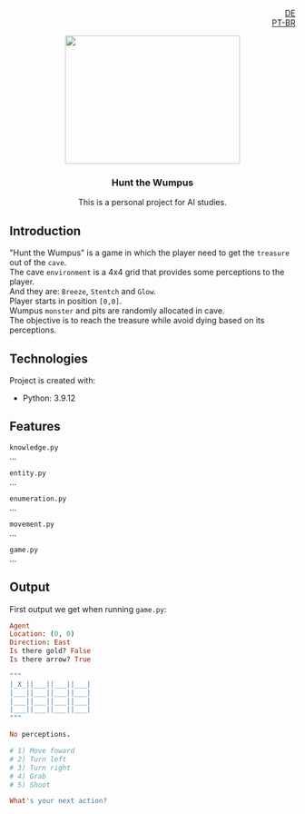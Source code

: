 <p align="right">
  <a>
    <img src="https://cdn-icons-png.flaticon.com/512/3909/3909219.png" width="14" height="14">
    <a href="link"> DE</a>
    <br>
    <img src="https://cdn-icons-png.flaticon.com/512/3909/3909370.png" width="14" height="14">
    <a href="link"> PT-BR</a>
  </a>
</p>

<p align="center">
  <a>
    <img src="https://external-preview.redd.it/89YLIhzlwSzVHq9ZKIgD4ySf8JHmQThqS9oJGCdo73w.jpg?auto=webp&s=a04778fdb64d396eec7800f18e0b97e6011a2df5" width="308" height="226">
  </a>
</p>

<h3 align="center">Hunt the Wumpus</h3>

<p align="center">
  This is a personal project for AI studies.
</p>

## Introduction
"Hunt the Wumpus" is a game in which the player need to get the ```treasure``` out of the ```cave```.<br>
The cave ```environment``` is a 4x4 grid that provides some perceptions to the player.<br>
And they are: ```Breeze```, ```Stentch``` and ```Glow```.<br>
Player starts in position ```[0,0]```.<br>
Wumpus ```monster``` and pits are randomly allocated in cave.<br>
The objective is to reach the treasure while avoid dying based on its perceptions.<br>


## Technologies
Project is created with:
* Python: 3.9.12

## Features
```knowledge.py```<br />
...

```entity.py```<br />
...

```enumeration.py```<br />
...

```movement.py```<br />
...

```game.py```<br />
...

## Output
First output we get when running ```game.py```:

``` Ruby
Agent
Location: (0, 0)
Direction: East
Is there gold? False
Is there arrow? True

"""
|_X_||___||___||___|
|___||___||___||___|
|___||___||___||___|
|___||___||___||___|
"""

No perceptions.

# 1) Move foward
# 2) Turn left
# 3) Turn right
# 4) Grab
# 5) Shoot

What's your next action?
